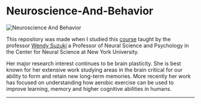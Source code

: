 # Neuroscience-And-Behavior
![Neuroscience And Behavior](https://raw.githubusercontent.com/BasileBron/Neuroscience-And-Behavior/master/img/banner_github.jpg)

This repository was made when I studied this [course](https://www.youtube.com/watch?v=gkrM1gMpqRU&list=PLtXCbh6IFA7QCsei-t8WesusKi8I2LXUJ) taught by the professor [Wendy Suzuki](https://www.wendysuzuki.com) a Professor of Neural Science and Psychology in the Center for Neural Science at New York University.

Her major research interest continues to be brain plasticity. She is best known for her extensive work studying areas in the brain critical for our ability to form and retain new long-term memories. More recently her work has focused on understanding how aerobic exercise can be used to improve learning, memory and higher cognitive abilities in humans.
_______________________

